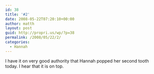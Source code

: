 ```yaml
---
id: 38
title: '#2'
date: 2008-05-22T07:20:10+00:00
author: matth
layout: post
guid: http://propri.us/wp/?p=38
permalink: /2008/05/22/2/
categories:
  - Hannah
---
```

I have it on very good authority that Hannah popped her second tooth today. I hear that it is on top.